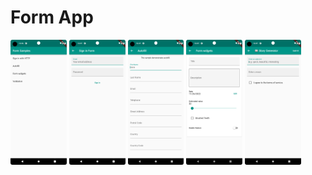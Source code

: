 # Form App

<img src="images/Screenshot_20221126_224654.png" height="200">
<img src="images/Screenshot_20221126_224712.png" height="200">
<img src="images/Screenshot_20221126_224722.png" height="200">
<img src="images/Screenshot_20221126_224730.png" height="200">
<img src="images/Screenshot_20221126_224739.png" height="200">